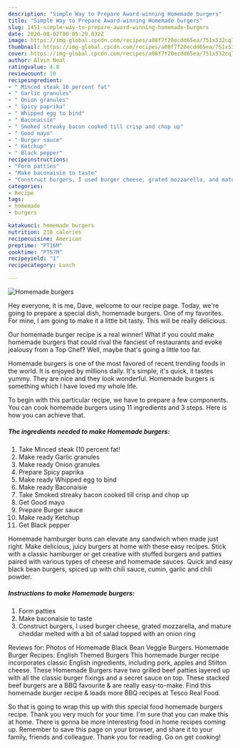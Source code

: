 ```yaml
---
description: "Simple Way to Prepare Award-winning Homemade burgers"
title: "Simple Way to Prepare Award-winning Homemade burgers"
slug: 1451-simple-way-to-prepare-award-winning-homemade-burgers
date: 2020-08-02T00:05:29.832Z
image: https://img-global.cpcdn.com/recipes/a08f7f20ecdd65ea/751x532cq70/homemade-burgers-recipe-main-photo.jpg
thumbnail: https://img-global.cpcdn.com/recipes/a08f7f20ecdd65ea/751x532cq70/homemade-burgers-recipe-main-photo.jpg
cover: https://img-global.cpcdn.com/recipes/a08f7f20ecdd65ea/751x532cq70/homemade-burgers-recipe-main-photo.jpg
author: Alvin Neal
ratingvalue: 4.8
reviewcount: 10
recipeingredient:
- " Minced steak 10 percent fat"
- " Garlic granules"
- " Onion granules"
- " Spicy paprika"
- " Whipped egg to bind"
- " Baconaisie"
- " Smoked streaky bacon cooked till crisp and chop up"
- " Good mayo"
- " Burger sauce"
- " Ketchup"
- " Black pepper"
recipeinstructions:
- "Form patties"
- "Make baconaisie to taste"
- "Construct burgers, I used burger cheese, grated mozzarella, and mature cheddar melted with a bit of salad topped with an onion ring"
categories:
- Recipe
tags:
- homemade
- burgers

katakunci: homemade burgers 
nutrition: 218 calories
recipecuisine: American
preptime: "PT16M"
cooktime: "PT57M"
recipeyield: "1"
recipecategory: Lunch

---
```



![Homemade burgers](https://img-global.cpcdn.com/recipes/a08f7f20ecdd65ea/751x532cq70/homemade-burgers-recipe-main-photo.jpg)

Hey everyone, it is me, Dave, welcome to our recipe page. Today, we're going to prepare a special dish, homemade burgers. One of my favorites. For mine, I am going to make it a little bit tasty. This will be really delicious.

Our homemade burger recipe is a real winner! What if you could make homemade burgers that could rival the fanciest of restaurants and evoke jealousy from a Top Chef? Well, maybe that&#39;s going a little too far.

Homemade burgers is one of the most favored of recent trending foods in the world. It is enjoyed by millions daily. It's simple, it's quick, it tastes yummy. They are nice and they look wonderful. Homemade burgers is something which I have loved my whole life.


To begin with this particular recipe, we have to prepare a few components. You can cook homemade burgers using 11 ingredients and 3 steps. Here is how you can achieve that.

<!--inarticleads1-->

##### The ingredients needed to make Homemade burgers:

1. Take  Minced steak (10 percent fat!
1. Make ready  Garlic granules
1. Make ready  Onion granules
1. Prepare  Spicy paprika
1. Make ready  Whipped egg to bind
1. Make ready  Baconaisie
1. Take  Smoked streaky bacon cooked till crisp and chop up
1. Get  Good mayo
1. Prepare  Burger sauce
1. Make ready  Ketchup
1. Get  Black pepper


Homemade hamburger buns can elevate any sandwich when made just right. Make delicious, juicy burgers at home with these easy recipes. Stick with a classic hamburger or get creative with stuffed burgers and patties paired with various types of cheese and homemade sauces. Quick and easy black bean burgers, spiced up with chili sauce, cumin, garlic and chili powder. 

<!--inarticleads2-->

##### Instructions to make Homemade burgers:

1. Form patties
1. Make baconaisie to taste
1. Construct burgers, I used burger cheese, grated mozzarella, and mature cheddar melted with a bit of salad topped with an onion ring


Reviews for: Photos of Homemade Black Bean Veggie Burgers. Homemade Burger Recipes: English Themed Burgers This homemade burger recipe incorporates classic English ingredients, including pork, apples and Stilton cheese. These Homemade Burgers have two grilled beef patties layered up with all the classic burger fixings and a secret sauce on top. These stacked beef burgers are a BBQ favourite &amp; are really easy-to-make. Find this homemade burger recipe &amp; loads more BBQ recipes at Tesco Real Food. 

So that is going to wrap this up with this special food homemade burgers recipe. Thank you very much for your time. I'm sure that you can make this at home. There is gonna be more interesting food in home recipes coming up. Remember to save this page on your browser, and share it to your family, friends and colleague. Thank you for reading. Go on get cooking!
